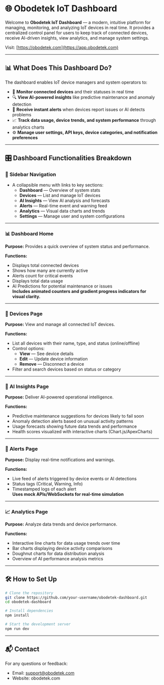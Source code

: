 # 🌐 Obodetek IoT Dashboard

Welcome to **Obodetek IoT Dashboard** — a modern, intuitive platform for managing, monitoring, and analyzing IoT devices in real time. It provides a centralized control panel for users to keep track of connected devices, receive AI-driven insights, view analytics, and manage system settings.

Visit: [https://obodetek.com](https://app.obodetek.com)

---

## 📊 What Does This Dashboard Do?

The dashboard enables IoT device managers and system operators to:

- 📡 **Monitor connected devices** and their statuses in real time  
- 🔍 **View AI-powered insights** like predictive maintenance and anomaly detection  
- 🚨 **Receive instant alerts** when devices report issues or AI detects problems  
- 📈 **Track data usage, device trends, and system performance** through analytics charts  
- ⚙️ **Manage user settings, API keys, device categories, and notification preferences**

---

## 🎛️ Dashboard Functionalities Breakdown

### 📂 **Sidebar Navigation**
- A collapsible menu with links to key sections:
  - **Dashboard** — Overview of system stats
  - **Devices** — List and manage IoT devices
  - **AI Insights** — View AI analysis and forecasts
  - **Alerts** — Real-time event and warning feed
  - **Analytics** — Visual data charts and trends
  - **Settings** — Manage user and system configurations

---

### 📊 **Dashboard Home**
**Purpose:** Provides a quick overview of system status and performance.  

**Functions:**
- Displays total connected devices
- Shows how many are currently active
- Alerts count for critical events
- Displays total data usage
- AI Predictions for potential maintenance or issues  
**Includes animated counters and gradient progress indicators for visual clarity.**

---

### 📡 **Devices Page**
**Purpose:** View and manage all connected IoT devices.

**Functions:**
- List all devices with their name, type, and status (online/offline)
- Control options:
  - **View** — See device details
  - **Edit** — Update device information
  - **Remove** — Disconnect a device
- Filter and search devices based on status or category

---

### 🤖 **AI Insights Page**
**Purpose:** Deliver AI-powered operational intelligence.

**Functions:**
- Predictive maintenance suggestions for devices likely to fail soon
- Anomaly detection alerts based on unusual activity patterns
- Usage forecasts showing future data trends and performance
- Health scores visualized with interactive charts (Chart.js/ApexCharts)

---

### 🚨 **Alerts Page**
**Purpose:** Display real-time notifications and warnings.

**Functions:**
- Live feed of alerts triggered by device events or AI detections
- Status tags (Critical, Warning, Info)
- Timestamped logs of each alert  
**Uses mock APIs/WebSockets for real-time simulation**

---

### 📈 **Analytics Page**
**Purpose:** Analyze data trends and device performance.

**Functions:**
- Interactive line charts for data usage trends over time
- Bar charts displaying device activity comparisons
- Doughnut charts for data distribution analysis
- Overview of AI performance analysis metrics

---

## 🛠️ How to Set Up

```bash
# Clone the repository
git clone https://github.com/your-username/obodetek-dashboard.git
cd obodetek-dashboard

# Install dependencies
npm install

# Start the development server
npm run dev

```
---

## 📬 Contact

For any questions or feedback:

- Email: support@obodetek.com
- Website: obodetek.com
